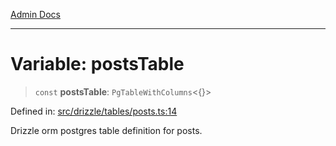 [Admin Docs](/)

***

# Variable: postsTable

> `const` **postsTable**: `PgTableWithColumns`\<\{\}\>

Defined in: [src/drizzle/tables/posts.ts:14](https://github.com/NishantSinghhhhh/talawa-api/blob/247632fc07d0e643f8a2b70ebda11c58da436773/src/drizzle/tables/posts.ts#L14)

Drizzle orm postgres table definition for posts.
